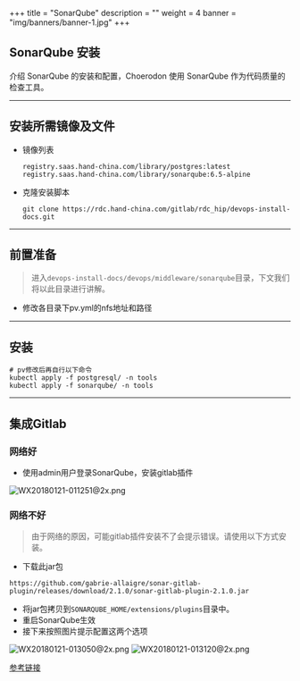 
+++
title = "SonarQube"
description = ""
weight = 4
banner = "img/banners/banner-1.jpg"
+++

## SonarQube 安装

介绍 SonarQube 的安装和配置，Choerodon 使用 SonarQube 作为代码质量的检查工具。

--- 
## 安装所需镜像及文件
 - 镜像列表 

     ```
     registry.saas.hand-china.com/library/postgres:latest
     registry.saas.hand-china.com/library/sonarqube:6.5-alpine
     ```
 - 克隆安装脚本 

     ```
     git clone https://rdc.hand-china.com/gitlab/rdc_hip/devops-install-docs.git
     ```
---   
## 前置准备

 > 进入`devops-install-docs/devops/middleware/sonarqube`目录，下文我们将以此目录进行讲解。
 - 修改各目录下pv.yml的nfs地址和路径

---
## 安装

 ```
 # pv修改后再自行以下命令
 kubectl apply -f postgresql/ -n tools
 kubectl apply -f sonarqube/ -n tools
 ```
---
## 集成Gitlab

### 网络好

- 使用admin用户登录SonarQube，安装gitlab插件

![WX20180121-011251@2x.png](https://i.loli.net/2018/01/21/5a6378a5d8090.png)

### 网络不好

> 由于网络的原因，可能gitlab插件安装不了会提示错误。请使用以下方式安装。

- 下载此jar包

```
https://github.com/gabrie-allaigre/sonar-gitlab-plugin/releases/download/2.1.0/sonar-gitlab-plugin-2.1.0.jar
```

- 将jar包拷贝到`SONARQUBE_HOME/extensions/plugins`目录中。
- 重启SonarQube生效
- 接下来按照图片提示配置这两个选项

![WX20180121-013050@2x.png](https://i.loli.net/2018/01/21/5a637cfe09b7b.png)
![WX20180121-013120@2x.png](https://i.loli.net/2018/01/21/5a637cfdb49e5.png)

[参考链接](https://gitlab.talanlabs.com/gabriel-allaigre/sonar-gitlab-plugin)
